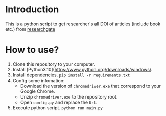 # Introduction

This is a python script to get researcher's all DOI of articles (include book etc.) from [researchgate](https://www.researchgate.net/)

# How to use?

1. Clone this repository to your computer.
2. Install [Python3.10](https://www.python.org/downloads/windows/. 
3. Install dependencies. ```pip install -r requirements.txt```
4. Config some infomation:
   - Download the version of `chromedriver.exe` that correspond to your Google Chrome. 
   - Unzip `chromedriver.exe` to the repository root.
   - Open `config.py` and replace the `Url`. 
5. Execute python script. `python run main.py`


